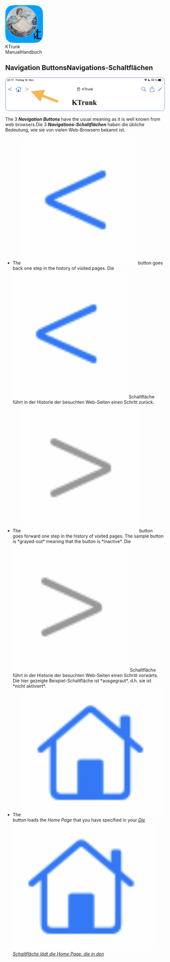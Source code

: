 
<div class="logoRow">
  <div class="logoColumn logoColumnLeft">
    <img src="./../logo120.png">
  </div>
  <div class="logoColumn logoColumnRight">
    <div class="vCentered">
      <div class="logoTitle">KTrunk</div>
      <div class="logoTitle"><span class="en">Manual</span><span class="de">Handbuch</span></div>
    </div>
  </div>
</div>


## <span class="en">Navigation Buttons</span><span class="de">Navigations-Schaltflächen</span>

<img src="NavigationButtons.png" style="border: 2px solid #B0C4DE; border-radius: 10px;">

<span class="en">The 3 ***Navigation Buttons*** have the usual meaning as it is well known from web browsers.</span><span class="de">Die 3 ***Navigations-Schaltflächen*** haben die übliche Bedeutung, wie sie von vielen Web-Browsern bekannt ist.</span>

<ul>
  <li>
    <span class="en">The <img src="NavigationButtonBackward.jpg" class="appButton"> button goes back one step in the history of visited pages.</span>
    <span class="de">Die <img src="NavigationButtonBackward.jpg" class="appButton"> Schaltfläche führt in der Historie der besuchten Web-Seiten einen Schritt zurück.</span>
  </li>
  <li>
    <span class="en">The <img src="NavigationButtonForward.jpg" class="appButton"> button goes forward one step in the history of visited pages. The sample button is *grayed-out* meaning that the button is *inactive*.</span>
    <span class="de">Die <img src="NavigationButtonForward.jpg" class="appButton"> Schaltfläche führt in der Historie der besuchten Web-Seiten einen Schritt vorwärts. Die hier gezeigte Beispiel-Schaltfläche ist *ausgegraut*, d.h. sie ist *nicht aktiviert*.</span>
  </li>
  <li>
    <span class="en">The <img src="NavigationButtonHome.jpg" class="appButton"> button loads the <i>Home Page</i> that you have specified in your <i><a href="Settings.html>Settings</a></i>.</span>
    <span class="de">Die <img src="NavigationButtonHome.jpg" class="appButton"> Schaltfläche lädt die <i>Home Page</i>, die in den <i><a href="Settings.html>Einstellungen</a></i> festgelegt wurde.</span>
  </li>
</ul>
